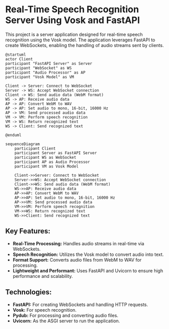 # Real-Time Speech Recognition Server Using Vosk and FastAPI

This project is a server application designed for real-time speech recognition using the Vosk model. The application leverages FastAPI to create WebSockets, enabling the handling of audio streams sent by clients.

```plantuml
@startuml
actor Client
participant "FastAPI Server" as Server
participant "WebSocket" as WS
participant "Audio Processor" as AP
participant "Vosk Model" as VM

Client -> Server: Connect to WebSocket
Server -> WS: Accept WebSocket connection
Client -> WS: Send audio data (WebM format)
WS -> AP: Receive audio data
AP -> AP: Convert WebM to WAV
AP -> AP: Set audio to mono, 16-bit, 16000 Hz
AP -> VM: Send processed audio data
VM -> VM: Perform speech recognition
VM -> WS: Return recognized text
WS -> Client: Send recognized text

@enduml
```

```mermaid
sequenceDiagram
    participant Client
    participant Server as FastAPI Server
    participant WS as WebSocket
    participant AP as Audio Processor
    participant VM as Vosk Model

    Client->>Server: Connect to WebSocket
    Server->>WS: Accept WebSocket connection
    Client->>WS: Send audio data (WebM format)
    WS->>AP: Receive audio data
    AP->>AP: Convert WebM to WAV
    AP->>AP: Set audio to mono, 16-bit, 16000 Hz
    AP->>VM: Send processed audio data
    VM->>VM: Perform speech recognition
    VM->>WS: Return recognized text
    WS->>Client: Send recognized text
```

## Key Features:

- **Real-Time Processing:** Handles audio streams in real-time via WebSockets.
- **Speech Recognition:** Utilizes the Vosk model to convert audio into text.
- **Format Support:** Converts audio files from WebM to WAV for processing.
- **Lightweight and Performant:** Uses FastAPI and Uvicorn to ensure high performance and scalability.

## Technologies:

- **FastAPI:** For creating WebSockets and handling HTTP requests.
- **Vosk:** For speech recognition.
- **Pydub:** For processing and converting audio files.
- **Uvicorn:** As the ASGI server to run the application.

